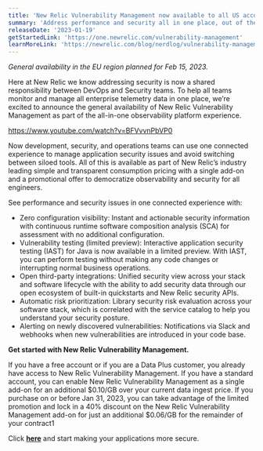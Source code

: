 ```yaml
---
title: 'New Relic Vulnerability Management now available to all US accounts'
summary: 'Address performance and security all in one place, out of the box, without additional configuration'
releaseDate: '2023-01-19'
getStartedLink: 'https://one.newrelic.com/vulnerability-management'
learnMoreLink: 'https://newrelic.com/blog/nerdlog/vulnerability-management'
---
```


*General availability in the EU region planned for Feb 15, 2023.*

Here at New Relic we know addressing security is now a shared responsibility between DevOps and Security teams. To help all teams monitor and manage all enterprise telemetry data in one place, we’re excited to announce the general availability of New Relic Vulnerability Management as part of the all-in-one observability platform experience.

https://www.youtube.com/watch?v=BFVvvnPbVP0

Now development, security, and operations teams can use one connected experience to manage application security issues and avoid switching between siloed tools. All of this is available as part of New Relic’s industry leading simple and transparent consumption pricing with a single add-on and a promotional offer to democratize observability and security for all engineers.

See performance and security issues in one connected experience with:

* Zero configuration visibility: Instant and actionable security information with continuous runtime software composition analysis (SCA) for assessment with no additional configuration.
* Vulnerability testing (limited preview): Interactive application security testing (IAST) for Java is now available in a limited preview. With IAST, you can perform testing without making any code changes or interrupting normal business operations.
* Open third-party integrations: Unified security view across your stack and software lifecycle with the ability to add security data through our open ecosystem of built-in quickstarts and New Relic security APIs.
* Automatic risk prioritization: Library security risk evaluation across your software stack, which is correlated with the service catalog to help you understand your security posture.
* Alerting on newly discovered vulnerabilities: Notifications via Slack and webhooks when new vulnerabilities are introduced in your code base.

**Get started with New Relic Vulnerability Management.**

If you have a free account or if you are a Data Plus customer, you already have access to New Relic Vulnerability Management. If you have a standard account, you can enable New Relic Vulnerability Management as a single add-on for an additional $0.10/GB over your current data ingest price. If you purchase on or before Jan 31, 2023, you can take advantage of the limited promotion and lock in a 40% discount on the New Relic Vulnerability Management add-on for just an additional $0.06/GB for the remainder of your contract1

Click **[here](https://one.newrelic.com/vulnerability-management)** and start making your applications more secure.

